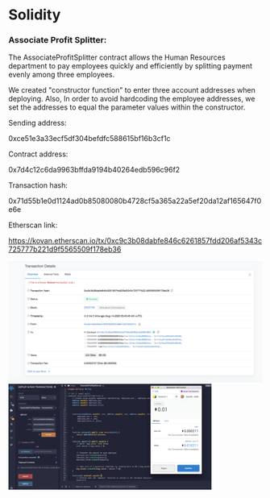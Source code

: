 # Solidity
### Associate Profit Splitter:

The AssociateProfitSplitter contract allows the Human Resources department to pay employees quickly and efficiently by splitting payment evenly among three employees. 

We created "constructor function" to enter three account addresses when deploying. Also, In order to avoid hardcoding the employee addresses, we set the addresses to equal the parameter values within the constructor. 




Sending address:

0xce51e3a33ecf5df304befdfc588615bf16b3cf1c

Contract address:

0x7d4c12c6da9963bffda9194b40264edb596c96f2

Transaction hash: 

0x71d55b1e0d1124ad0b85080080b4728cf5a365a22a5ef20da12af165647f0e6e

Etherscan link:

https://kovan.etherscan.io/tx/0xc9c3b08dabfe846c6261857fdd206af5343c725777b221d9f5565509f178eb36

![image](Screenshots/transaction.png)
<img src="Screenshots/ScreenShot.png" width=80% />





